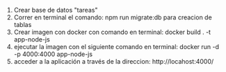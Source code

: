 1. Crear base de datos "tareas"
2. Correr en terminal el comando: npm run migrate:db para creacion de tablas
3. Crear imagen con docker con comando en terminal: docker build . -t app-node-js
4. ejecutar la imagen con el siguiente comando en terminal: docker run -d -p 4000:4000 app-node-js
5. acceder a la aplicación a través de la direccion: http://locahost:4000/